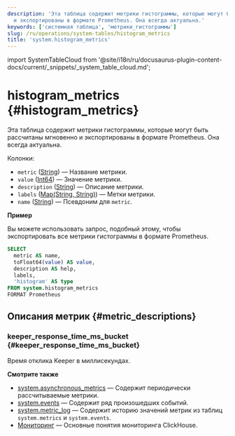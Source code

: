 ```yaml
---
description: 'Эта таблица содержит метрики гистограммы, которые могут быть рассчитаны мгновенно
  и экспортированы в формате Prometheus. Она всегда актуальна.'
keywords: ['системная таблица', 'метрики_гистограммы']
slug: /ru/operations/system-tables/histogram_metrics
title: 'system.histogram_metrics'
---
```


import SystemTableCloud from '@site/i18n/ru/docusaurus-plugin-content-docs/current/_snippets/_system_table_cloud.md';


# histogram_metrics {#histogram_metrics}

<SystemTableCloud/>

Эта таблица содержит метрики гистограммы, которые могут быть рассчитаны мгновенно и экспортированы в формате Prometheus. Она всегда актуальна.

Колонки:

- `metric` ([String](../../sql-reference/data-types/string.md)) — Название метрики.
- `value` ([Int64](../../sql-reference/data-types/int-uint.md)) — Значение метрики.
- `description` ([String](../../sql-reference/data-types/string.md)) — Описание метрики.
- `labels` ([Map(String, String)](../../sql-reference/data-types/map.md)) — Метки метрики.
- `name` ([String](../../sql-reference/data-types/string.md)) — Псевдоним для `metric`.

**Пример**

Вы можете использовать запрос, подобный этому, чтобы экспортировать все метрики гистограммы в формате Prometheus.
```sql
SELECT
  metric AS name,
  toFloat64(value) AS value,
  description AS help,
  labels,
  'histogram' AS type
FROM system.histogram_metrics
FORMAT Prometheus
```

## Описания метрик {#metric_descriptions}

### keeper_response_time_ms_bucket {#keeper_response_time_ms_bucket}
Время отклика Keeper в миллисекундах.

**Смотрите также**
- [system.asynchronous_metrics](/operations/system-tables/asynchronous_metrics) — Содержит периодически рассчитываемые метрики.
- [system.events](/operations/system-tables/events) — Содержит ряд произошедших событий.
- [system.metric_log](/operations/system-tables/metric_log) — Содержит историю значений метрик из таблиц `system.metrics` и `system.events`.
- [Мониторинг](../../operations/monitoring.md) — Основные понятия мониторинга ClickHouse.
